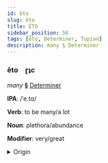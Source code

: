 ```yaml
---
id: êto
slug: êto
title: ÊTO
sidebar_position: 56
tags: [êto, Determiner, Tupian]
description: many § Determiner
---
```


### êto&emsp;<span kind="abugida">ɽʇc</span>

*many* **§** [Determiner](../../tags/Determiner)

**IPA**: /ˈe.tɑ/

**Verb**: to be many/a lot

**Noun**: plethora/abundance

**Modifier**: very/great

<details>
    <summary>Origin</summary>
    Paraguayan Guarani eta [eta]<br/>
    <em>Tupian Language Family</em>
</details>